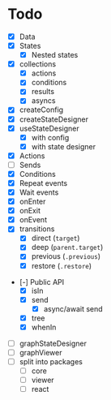 # Todo

- [x] Data
- [x] States
  - [x] Nested states
- [x] collections
  - [x] actions
  - [x] conditions
  - [x] results
  - [x] asyncs
- [x] createConfig
- [x] createStateDesigner
- [x] useStateDesigner
  - [x] with config
  - [x] with state designer
- [x] Actions
- [ ] Sends
- [x] Conditions
- [x] Repeat events
- [x] Wait events
- [x] onEnter
- [x] onExit
- [x] onEvent
- [x] transitions
  - [x] direct (`target`)
  - [x] deep (`parent.target`)
  - [x] previous (`.previous`)
  - [x] restore (`.restore`)
- [-] Public API
  - [x] isIn
  - [x] send
    - [x] async/await send
  - [x] tree
  - [x] whenIn
- [ ] graphStateDesigner
- [ ] graphViewer
- [ ] split into packages
  - [ ] core
  - [ ] viewer
  - [ ] react
